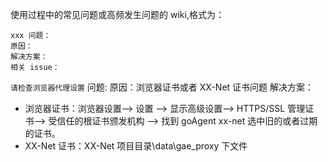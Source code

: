 使用过程中的常见问题或高频发生问题的 wiki,格式为：

```
xxx 问题：
原因：
解决方案：
相关 issue：
```

`请检查浏览器代理设置` 问题:
原因：浏览器证书或者 XX-Net 证书问题
解决方案：
   - 浏览器证书：浏览器设置--> 设置 --> 显示高级设置--> HTTPS/SSL 管理证书--> 受信任的根证书颁发机构 --> 找到 goAgent xx-net 选中旧的或者过期的证书。
   - XX-Net 证书：XX-Net 项目目录\data\gae_proxy 下文件
   

